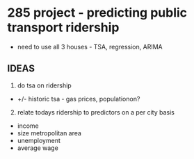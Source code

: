 # 285 project - predicting public transport ridership

- need to use all 3 houses - TSA, regression, ARIMA

## IDEAS

1. do tsa on ridership
* +/- historic tsa - gas prices, populationon?


2. relate todays ridership to predictors on a per city basis
* income
* size metropolitan area
* unemployment
* average wage
 
